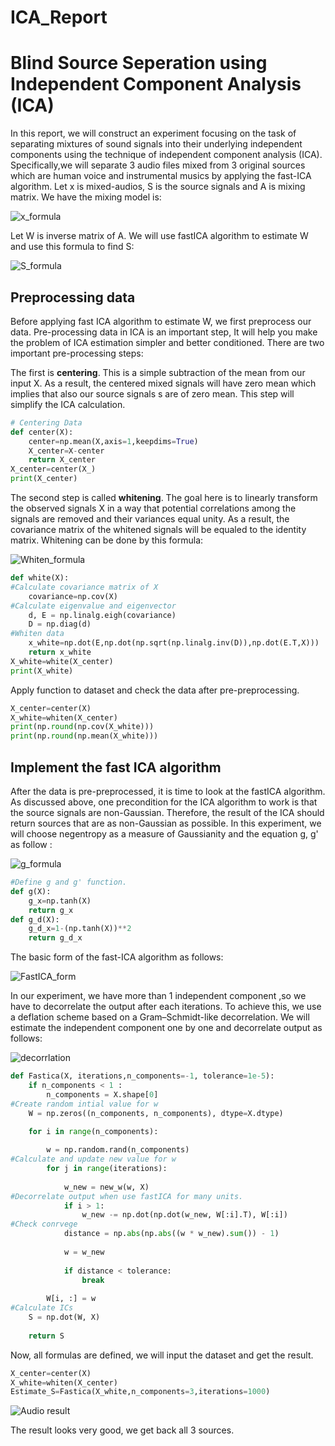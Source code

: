 # ICA_Report

# Blind Source Seperation using Independent Component Analysis (ICA)
In this report, we will construct an experiment focusing on the task of separating mixtures of sound signals into their underlying independent components using the technique of independent component analysis (ICA). Specifically,we will separate 3 audio files mixed from 3 original sources which are human voice and instrumental musics by applying the fast-ICA algorithm. Let x is mixed-audios, S is the source signals and A is mixing matrix. We have the mixing model is:

![x_formula](https://user-images.githubusercontent.com/63275375/82419666-e8d9ea00-9aa8-11ea-9236-c99af2a9bfc5.PNG)

Let W is inverse matrix of A. We will use fastICA algorithm to estimate W and use this formula to find S:

![S_formula](https://user-images.githubusercontent.com/63275375/82419664-e8d9ea00-9aa8-11ea-902c-b8c5bc41d157.PNG)


## Preprocessing data
Before applying fast ICA algorithm to estimate W, we first preprocess our data. Pre-processing data in ICA is an important step, It will help you make the problem of ICA estimation simpler and better conditioned. 
There are two important pre-processing steps:

The first is **centering**. This is a simple subtraction of the mean from our input X. As a result, the centered mixed signals will have zero mean which implies that also our source signals s are of zero mean. This step will simplify the ICA calculation.

```python
# Centering Data
def center(X):
    center=np.mean(X,axis=1,keepdims=True)
    X_center=X-center
    return X_center
X_center=center(X_)
print(X_center)
```
The second step is called **whitening**. The goal here is to linearly transform the observed signals X in a way that potential correlations among the signals are removed and their variances equal unity. As a result, the covariance matrix of the whitened signals will be equaled to the identity matrix. Whitening can be done by this formula:

![Whiten_formula](https://user-images.githubusercontent.com/63275375/82413905-677e5980-9aa0-11ea-8c4f-3a55fa2ab584.PNG)

```python
def white(X):
#Calculate covariance matrix of X
    covariance=np.cov(X)
#Calculate eigenvalue and eigenvector
    d, E = np.linalg.eigh(covariance)
    D = np.diag(d)
#Whiten data
    x_white=np.dot(E,np.dot(np.sqrt(np.linalg.inv(D)),np.dot(E.T,X)))
    return x_white
X_white=white(X_center)
print(X_white)
```
Apply function to dataset and check the data after pre-preprocessing.
```python
X_center=center(X)
X_white=whiten(X_center)
print(np.round(np.cov(X_white)))
print(np.round(np.mean(X_white)))
```
## Implement the fast ICA algorithm
After the data is pre-preprocessed, it is time to look at the fastICA algorithm. As discussed above, one precondition for the ICA algorithm to work is that the source signals are non-Gaussian. Therefore, the result of the ICA should return sources that are as non-Gaussian as possible. In this experiment, we will choose negentropy as a measure of Gaussianity and the equation g, g' as follow :

![g_formula](https://user-images.githubusercontent.com/63275375/82419656-e7102680-9aa8-11ea-8bfa-948be188ab36.PNG)

```python
#Define g and g' function.
def g(X):
    g_x=np.tanh(X)
    return g_x
def g_d(X):
    g_d_x=1-(np.tanh(X))**2
    return g_d_x
```
The basic form of the fast-ICA algorithm as follows:

![FastICA_form](https://user-images.githubusercontent.com/63275375/82431091-68bb8080-9ab8-11ea-9a3b-bb6b676abeae.PNG)

In our experiment, we have more than 1 independent component ,so we have to decorrelate the output after each iterations. To achieve this, we use a deflation scheme based on a Gram–Schmidt-like decorrelation. We will estimate the independent component one by one and decorrelate output as follows:

![decorrlation](https://user-images.githubusercontent.com/63275375/82432144-d1572d00-9ab9-11ea-9fc6-ac4f1301f07e.PNG)

```python
def Fastica(X, iterations,n_components=-1, tolerance=1e-5):
    if n_components < 1 :
        n_components = X.shape[0]
#Create random intial value for w
    W = np.zeros((n_components, n_components), dtype=X.dtype)

    for i in range(n_components):
        
        w = np.random.rand(n_components)
#Calculate and update new value for w        
        for j in range(iterations):
            
            w_new = new_w(w, X)
#Decorrelate output when use fastICA for many units.            
            if i > 1:
                w_new -= np.dot(np.dot(w_new, W[:i].T), W[:i])
#Check conrvege            
            distance = np.abs(np.abs((w * w_new).sum()) - 1)
            
            w = w_new
            
            if distance < tolerance:
                break
                
        W[i, :] = w
#Calculate ICs       
    S = np.dot(W, X)
    
    return S
```
Now, all formulas are defined, we will input the dataset and get the result.
```python
X_center=center(X)
X_white=whiten(X_center)
Estimate_S=Fastica(X_white,n_components=3,iterations=1000)
```
![Audio result](https://user-images.githubusercontent.com/63275375/82446033-14bc9600-9ad0-11ea-8811-b0b294b087da.png)

The result looks very good, we get back all 3 sources.
